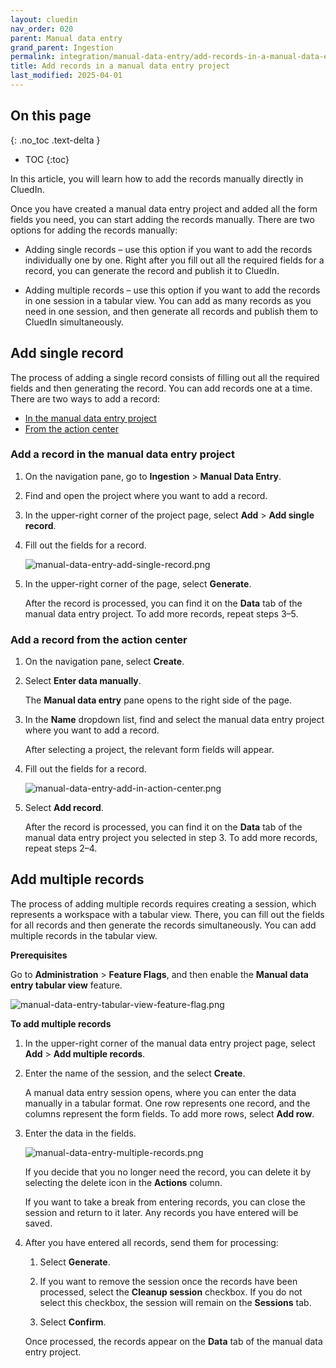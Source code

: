 ```yaml
---
layout: cluedin
nav_order: 020
parent: Manual data entry
grand_parent: Ingestion
permalink: integration/manual-data-entry/add-records-in-a-manual-data-entry-project
title: Add records in a manual data entry project
last_modified: 2025-04-01
---
```

## On this page
{: .no_toc .text-delta }
- TOC
{:toc}

In this article, you will learn how to add the records manually directly in CluedIn.

Once you have created a manual data entry project and added all the form fields you need, you can start adding the records manually. There are two options for adding the records manually:

- Adding single records – use this option if you want to add the records individually one by one. Right after you fill out all the required fields for a record, you can generate the record and publish it to CluedIn.

- Adding multiple records – use this option if you want to add the records in one session in a tabular view. You can add as many records as you need in one session, and then generate all records and publish them to CluedIn simultaneously. 

## Add single record

The process of adding a single record consists of filling out all the required fields and then generating the record. You can add records one at a time. There are two ways to add a record:

- [In the manual data entry project](#add-single-record-in-the-manual-data-entry-project)
- [From the action center](#add-a-record-from-the-action-center)

### Add a record in the manual data entry project

1. On the navigation pane, go to **Ingestion** > **Manual Data Entry**.

1. Find and open the project where you want to add a record.

1. In the upper-right corner of the project page, select **Add** > **Add single record**.

1. Fill out the fields for a record.

    ![manual-data-entry-add-single-record.png](../../assets/images/integration/manual-data-entry/manual-data-entry-add-single-record.png)

1. In the upper-right corner of the page, select **Generate**.

    After the record is processed, you can find it on the **Data** tab of the manual data entry project. To add more records, repeat steps 3–5.

### Add a record from the action center

1. On the navigation pane, select **Create**.

1. Select **Enter data manually**.

    The **Manual data entry** pane opens to the right side of the page.

1. In the **Name** dropdown list, find and select the manual data entry project where you want to add a record.

    After selecting a project, the relevant form fields will appear.

1. Fill out the fields for a record.

    ![manual-data-entry-add-in-action-center.png](../../assets/images/integration/manual-data-entry/manual-data-entry-add-in-action-center.png)

1. Select **Add record**.

    After the record is processed, you can find it on the **Data** tab of the manual data entry project you selected in step 3. To add more records, repeat steps 2–4.

## Add multiple records

The process of adding multiple records requires creating a session, which represents a workspace with a tabular view. There, you can fill out the fields for all records and then generate the records simultaneously. You can add multiple records in the tabular view.

**Prerequisites**

Go to **Administration** > **Feature Flags**, and then enable the **Manual data entry tabular view** feature.

![manual-data-entry-tabular-view-feature-flag.png](../../assets/images/integration/manual-data-entry/manual-data-entry-tabular-view-feature-flag.png)

**To add multiple records**

1. In the upper-right corner of the manual data entry project page, select **Add** > **Add multiple records**.

1. Enter the name of the session, and the select **Create**.

    A manual data entry session opens, where you can enter the data manually in a tabular format. One row represents one record, and the columns represent the form fields. To add more rows, select **Add row**.

1. Enter the data in the fields.

    ![manual-data-entry-multiple-records.png](../../assets/images/integration/manual-data-entry/manual-data-entry-multiple-records.png)

    If you decide that you no longer need the record, you can delete it by selecting the delete icon in the **Actions** column.

    If you want to take a break from entering records, you can close the session and return to it later. Any records you have entered will be saved.

1. After you have entered all records, send them for processing:

    1. Select **Generate**.

    1. If you want to remove the session once the records have been processed, select the **Cleanup session** checkbox. If you do not select this checkbox, the session will remain on the **Sessions** tab.

    1. Select **Confirm**.

    Once processed, the records appear on the **Data** tab of the manual data entry project.